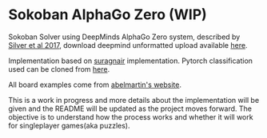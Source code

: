 # Sokoban AlphaGo Zero (WIP)

Sokoban Solver using DeepMinds AlphaGo Zero system, described by [Silver et al 2017](https://www.nature.com/articles/nature24270), download deepmind unformatted upload available [here](https://deepmind.com/documents/119/agz_unformatted_nature.pdf).

Implementation based on [suragnair](https://github.com/suragnair/alpha-zero-general) implementation.
Pytorch classification used can be cloned from [here](https://github.com/bearpaw/pytorch-classification).

All board examples come from [abelmartin's website](http://www.abelmartin.com/rj/sokoban_colecciones.html).

This is a work in progress and more details about the implementation will be given and the README will be updated as the project moves forward. The objective is to understand how the process works and whether it will work for singleplayer games(aka puzzles).
